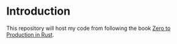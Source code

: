 # Introduction
This repository will host my code from following the book [Zero to Production in Rust](https://www.zero2prod.com/).
